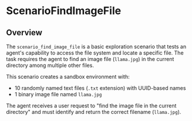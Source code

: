 # ScenarioFindImageFile

## Overview

The `scenario_find_image_file` is a basic exploration scenario that tests an agent's capability to access the file system and locate a specific file. The task requires the agent to find an image file (`llama.jpg`) in the current directory among multiple other files.

This scenario creates a sandbox environment with:
- 10 randomly named text files (`.txt` extension) with UUID-based names
- 1 binary image file named `llama.jpg`

The agent receives a user request to "find the image file in the current directory" and must identify and return the correct filename (`llama.jpg`).
